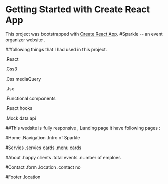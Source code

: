 # Getting Started with Create React App

This project was bootstrapped with [Create React App](https://github.com/facebook/create-react-app).
#Sparkle -- an event organizer website .

##following things that I had used in this project.

.React

.Css3

.Css mediaQuery

.Jsx

.Functional components

.React hooks

.Mock data api

##This wedsite is fully responsive ,  Landing page it have following pages :

#Home
.Navigation
.Intro of Sparkle 

#Servies
.servies cards
.menu cards

#About
.happy clients
.total events
.number of emploes

#Contact
.form
.location
.contact no

#Footer
.location


